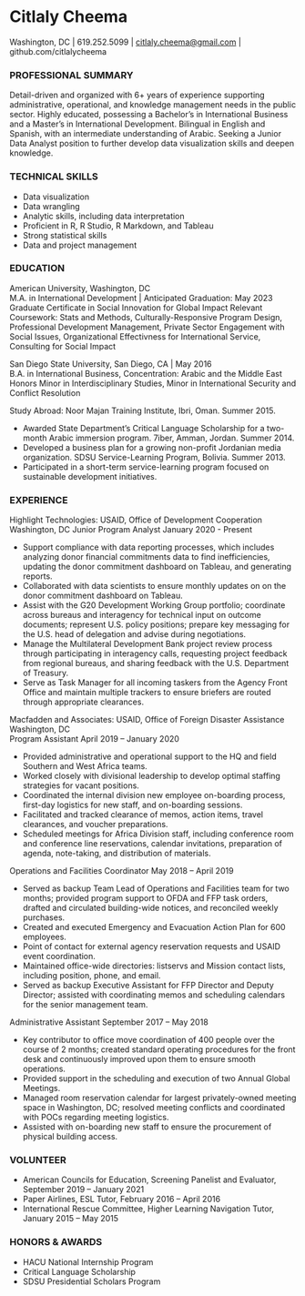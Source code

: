 
# Citlaly Cheema

Washington, DC | 619.252.5099 | citlaly.cheema@gmail.com | github.com/citlalycheema

### PROFESSIONAL SUMMARY

Detail-driven and organized with 6+ years of experience supporting administrative, operational, and knowledge management needs in the public sector. Highly educated, possessing a Bachelor’s in International Business and a Master’s in International Development. Bilingual in English and Spanish, with an intermediate understanding of Arabic. Seeking a Junior Data Analyst position to further develop data visualization skills and deepen knowledge.

### TECHNICAL SKILLS
- Data visualization 	
- Data wrangling
- Analytic skills, including data interpretation 
- Proficient in R, R Studio, R Markdown, and Tableau		
- Strong statistical skills
- Data and project management


### EDUCATION

American University, Washington, DC						   
M.A. in International Development | Anticipated Graduation: May 2023
  Graduate Certificate in Social Innovation for Global Impact
  Relevant Coursework: Stats and Methods, Culturally-Responsive Program Design, Professional Development Management, Private Sector Engagement with Social Issues, Organizational Effectivness for International Service, Consulting for Social Impact

San Diego State University, San Diego, CA | May 2016					   
B.A. in International Business, Concentration: Arabic and the Middle East				                  
Honors Minor in Interdisciplinary Studies, Minor in International Security and Conflict Resolution

Study Abroad: 
Noor Majan Training Institute, Ibri, Oman. Summer 2015. 
- Awarded State Department’s Critical Language Scholarship for a two-month Arabic immersion program.
7iber, Amman, Jordan. Summer 2014. 
- Developed a business plan for a growing non-profit Jordanian media organization.
SDSU Service-Learning Program, Bolivia. Summer 2013.
- Participated in a short-term service-learning program focused on sustainable development initiatives.
	
### EXPERIENCE

Highlight Technologies: USAID, Office of Development Cooperation		            Washington, DC
Junior Program Analyst	              		                                                            	            January 2020 - Present	
- Support compliance with data reporting processes, which includes analyzing donor financial commitments data to find inefficiencies, updating the donor commitment dashboard on Tableau, and generating reports.
- Collaborated with data scientists to ensure monthly updates on on the donor commitment dashboard on Tableau.
- Assist with the G20 Development Working Group portfolio; coordinate across bureaus and interagency for technical input on outcome documents; represent U.S. policy positions; prepare key messaging for the U.S. head of delegation and advise during negotiations.
- Manage the Multilateral Development Bank project review process through participating in interagency calls, requesting project feedback from regional bureaus, and sharing feedback with the U.S. Department of Treasury.
- Serve as Task Manager for all incoming taskers from the Agency Front Office and maintain multiple trackers to ensure briefers are routed through appropriate clearances.

Macfadden and Associates: USAID, Office of Foreign Disaster Assistance		            Washington, DC	
Program Assistant	              		                                                             	            April 2019 – January 2020	
- Provided administrative and operational support to the HQ and field Southern and West Africa teams.
- Worked closely with divisional leadership to develop optimal staffing strategies for vacant positions.
- Coordinated the internal division new employee on-boarding process, first-day logistics for new staff, and on-boarding sessions.
- Facilitated and tracked clearance of memos, action items, travel clearances, and voucher preparations.
- Scheduled meetings for Africa Division staff, including conference room and conference line reservations, calendar invitations, preparation of agenda, note-taking, and distribution of materials.		
	        
Operations and Facilities Coordinator                                                                	         	             May 2018 – April 2019
- Served as backup Team Lead of Operations and Facilities team for two months; provided program support to OFDA and FFP task orders, drafted and circulated building-wide notices, and reconciled weekly purchases.
- Created and executed Emergency and Evacuation Action Plan for 600 employees.
- Point of contact for external agency reservation requests and USAID event coordination.
- Maintained office-wide directories: listservs and Mission contact lists, including position, phone, and email.
- Served as backup Executive Assistant for FFP Director and Deputy Director; assisted with coordinating memos and scheduling calendars for the senior management team.

Administrative Assistant						        		           September 2017 – May 2018
- Key contributor to office move coordination of 400 people over the course of 2 months; created standard operating procedures for the front desk and continuously improved upon them to ensure smooth operations.
- Provided support in the scheduling and execution of two Annual Global Meetings.
- Managed room reservation calendar for largest privately-owned meeting space in Washington, DC; resolved meeting conflicts and coordinated with POCs regarding meeting logistics. 
- Assisted with on-boarding new staff to ensure the procurement of physical building access.

### VOLUNTEER
- American Councils for Education, Screening Panelist and Evaluator, September 2019 – January 2021
- Paper Airlines, ESL Tutor, February 2016 – April 2016
- International Rescue Committee, Higher Learning Navigation Tutor, January 2015 – May 2015

### HONORS & AWARDS
- HACU National Internship Program		
- Critical Language Scholarship
- SDSU Presidential Scholars Program

